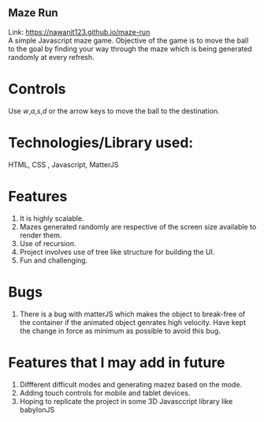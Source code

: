 ## Maze Run

Link: https://nawanit123.github.io/maze-run <br>
A simple Javascript maze game. Objective of the game is to move the ball to the goal by finding your way through the maze which is being generated randomly at every refresh.

# Controls

Use _w_,_a_,_s_,_d_ or the arrow keys to move the ball to the destination.

# Technologies/Library used:

HTML, CSS , Javascript, MatterJS

# Features

1. It is highly scalable.
2. Mazes generated randomly are respective of the screen size available to render them.
3. Use of recursion.
4. Project involves use of tree like structure for building the UI.
5. Fun and challenging.

# Bugs

1. There is a bug with matterJS which makes the object to break-free of the container if the animated object genrates high velocity. Have kept the change in force as minimum as possible to avoid this bug.

# Features that I may add in future

1. Diffferent difficult modes and generating mazez based on the mode.
2. Adding touch controls for mobile and tablet devices.
3. Hoping to replicate the project in some 3D Javasccript library like babylonJS
